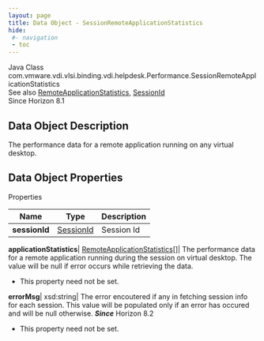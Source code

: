 ```yaml
---
layout: page
title: Data Object - SessionRemoteApplicationStatistics
hide:
 #- navigation
 - toc
---
```






Java Class
    com.vmware.vdi.vlsi.binding.vdi.helpdesk.Performance.SessionRemoteApplicationStatistics  
See also
     [RemoteApplicationStatistics](vdi.helpdesk.Performance.RemoteApplicationStatistics.md), [SessionId](vdi.entity.SessionId.md)  
Since 
    Horizon 8.1

## Data Object Description 

The performance data for a remote application running on any virtual desktop. 

## Data Object Properties

Properties

Name |  Type |  Description   
---|---|---  
**sessionId**| [SessionId](vdi.entity.SessionId.md)|  Session Id   
  
**applicationStatistics**| [RemoteApplicationStatistics[]](vdi.helpdesk.Performance.RemoteApplicationStatistics.md)|  The performance data for a remote application running during the session on virtual desktop. The value will be null if error occurs while retrieving the data.   


* This property need not be set.

  
**errorMsg**|  xsd:string|  The error encoutered if any in fetching session info for each session. This value will be populated only if an error has occured and will be null otherwise.  **_Since_** Horizon 8.2  


* This property need not be set.

  
  
  
   
  
  

